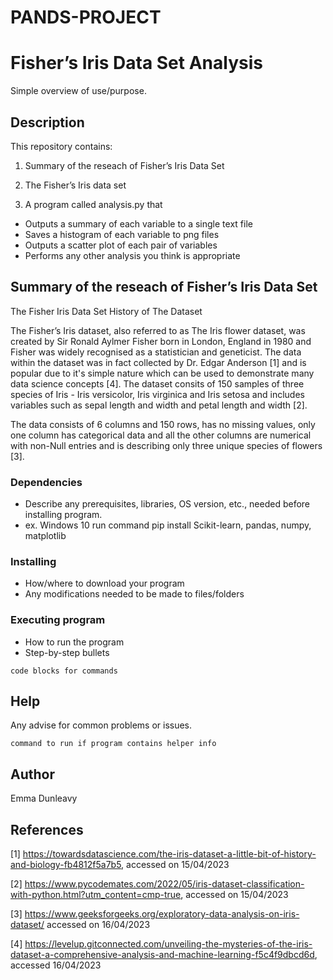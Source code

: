 # PANDS-PROJECT


# Fisher’s Iris Data Set Analysis

Simple overview of use/purpose.

## Description

This repository contains: 

  1. Summary of the reseach of Fisher’s Iris Data Set
  
  2. The Fisher’s Iris data set
  
  3. A program called analysis.py that 
   * Outputs a summary of each variable to a single text file
   * Saves a histogram of each variable to png files
   * Outputs a scatter plot of each pair of variables
   * Performs any other analysis you think is appropriate



## Summary of the reseach of Fisher’s Iris Data Set

The Fisher Iris Data Set 
History of The Dataset

The Fisher’s Iris dataset, also referred to as The Iris flower dataset, was created by Sir Ronald Aylmer Fisher born in London, England in 1980 and Fisher was widely recognised as a statistician and geneticist. The data within the dataset was in fact collected by Dr. Edgar Anderson [1] and is popular due to it's simple nature which can be used to demonstrate many data science concepts [4]. The dataset consits of 150 samples of three species of Iris - Iris versicolor, Iris virginica and Iris setosa and includes variables such as sepal length and width and petal length and width [2].

 The data consists of 6 columns and 150 rows, has no missing values, only one column has categorical data and all the other columns are numerical with non-Null entries and is describing only three unique species of flowers [3].



### Dependencies

* Describe any prerequisites, libraries, OS version, etc., needed before installing program.
* ex. Windows 10
run command pip install Scikit-learn, pandas, numpy, matplotlib

### Installing

* How/where to download your program
* Any modifications needed to be made to files/folders

### Executing program

* How to run the program
* Step-by-step bullets
```
code blocks for commands
```

## Help

Any advise for common problems or issues.
```
command to run if program contains helper info
```

## Author
Emma Dunleavy

## References
[1] https://towardsdatascience.com/the-iris-dataset-a-little-bit-of-history-and-biology-fb4812f5a7b5, accessed on 15/04/2023

[2] https://www.pycodemates.com/2022/05/iris-dataset-classification-with-python.html?utm_content=cmp-true, accessed on 15/04/2023

[3] https://www.geeksforgeeks.org/exploratory-data-analysis-on-iris-dataset/ accessed on 16/04/2023

[4] https://levelup.gitconnected.com/unveiling-the-mysteries-of-the-iris-dataset-a-comprehensive-analysis-and-machine-learning-f5c4f9dbcd6d, accessed 16/04/2023
